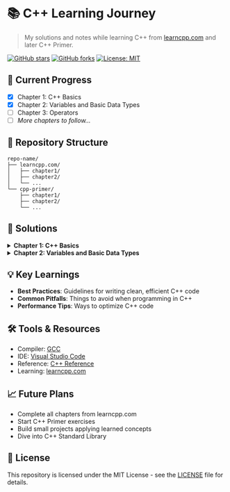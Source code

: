 # 📚 C++ Learning Journey

> My solutions and notes while learning C++ from [learncpp.com](https://www.learncpp.com) and later C++ Primer.

[![GitHub stars](https://img.shields.io/github/stars/MahmudGalib/repo-name?style=social)](https://github.com/MahmudGalib7/Problem-Solving-CPP/stargazers)
[![GitHub forks](https://img.shields.io/github/forks/MahmudGalib7/repo-name?style=social)](https://github.com/MahmudGalib7/Problem-Solving-CPP/network/members)
[![License: MIT](https://img.shields.io/badge/License-MIT-yellow.svg)](https://opensource.org/licenses/MIT)

## 🚀 Current Progress

- [x] Chapter 1: C++ Basics
- [x] Chapter 2: Variables and Basic Data Types
- [ ] Chapter 3: Operators
- [ ] *More chapters to follow...*

## 📂 Repository Structure

```
repo-name/
├── learncpp.com/
│   ├── chapter1/
│   ├── chapter2/
│   └── ...
└── cpp-primer/
    ├── chapter1/
    ├── chapter2/
    └── ...
```

## 🧩 Solutions

<details>
<summary><b>Chapter 1: C++ Basics</b></summary>

### 1.1 Statements and the Structure of a Program

```cpp
#include <iostream>

int main()
{
    std::cout << "Hello, World!" << std::endl;
    return 0;
}
```

**Key Concepts:**
- Basic program structure
- Output using `std::cout`
- Return statements

</details>

<details>
<summary><b>Chapter 2: Variables and Basic Data Types</b></summary>

### 2.1 Fundamental Data Types

```cpp
#include <iostream>

int main()
{
    int integer = 42;
    double floating = 3.14159;
    char character = 'A';
    bool boolean = true;
    
    std::cout << "Integer: " << integer << std::endl;
    std::cout << "Floating: " << floating << std::endl;
    std::cout << "Character: " << character << std::endl;
    std::cout << "Boolean: " << boolean << std::endl;
    
    return 0;
}
```

**Key Concepts:**
- Integer types
- Floating-point types
- Character types
- Boolean type

</details>

## 💡 Key Learnings

- **Best Practices**: Guidelines for writing clean, efficient C++ code
- **Common Pitfalls**: Things to avoid when programming in C++
- **Performance Tips**: Ways to optimize C++ code

## 🛠️ Tools & Resources

- Compiler: [GCC](https://gcc.gnu.org/)
- IDE: [Visual Studio Code](https://code.visualstudio.com/)
- Reference: [C++ Reference](https://en.cppreference.com/)
- Learning: [learncpp.com](https://www.learncpp.com/)

## 📈 Future Plans

- Complete all chapters from learncpp.com
- Start C++ Primer exercises
- Build small projects applying learned concepts
- Dive into C++ Standard Library

## 📝 License

This repository is licensed under the MIT License - see the [LICENSE](LICENSE) file for details.
